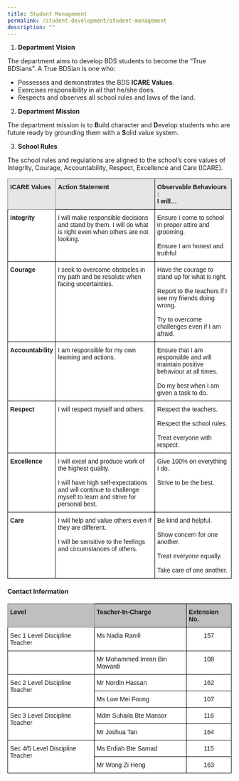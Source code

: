 ```yaml
---
title: Student Management
permalink: /student-development/student-management
description: ""
---
```

1.    **Department Vision**

The department aims to develop BDS students to become the “True BDSians”.  A True BDSian is one who:

* Possesses and demonstrates the BDS **ICARE Values**.
* Exercises responsibility in all that he/she does.
* Respects and observes all school rules and laws of the land.

2.    **Department Mission**

The department mission is to **B**uild character and **D**evelop students who are future ready by grounding them with a **S**olid value system.

 3.    **School Rules** 

The school rules and regulations are aligned to the school’s core values of Integrity, Courage, Accountability, Respect, Excellence and Care (ICARE).


<style type="text/css">
.tg  {border-collapse:collapse;border-spacing:0;}
.tg td{border-color:black;border-style:solid;border-width:1px;font-family:Arial, sans-serif;font-size:14px;
  overflow:hidden;padding:10px 5px;word-break:normal;}
.tg th{border-color:black;border-style:solid;border-width:1px;font-family:Arial, sans-serif;font-size:14px;
  font-weight:normal;overflow:hidden;padding:10px 5px;word-break:normal;}
.tg .tg-jhp2{background-color:#E7E6E6;border-color:inherit;font-weight:bold;text-align:left;vertical-align:top}
.tg .tg-bcfl{background-color:#E7E6E6;font-weight:bold;text-align:left;vertical-align:top}
.tg .tg-dgl5{background-color:#FFF;font-weight:bold;text-align:left;vertical-align:top}
.tg .tg-ktyi{background-color:#FFF;text-align:left;vertical-align:top}
</style>
<table class="tg">
<thead>
  <tr>
    <th class="tg-jhp2">ICARE Values</th>
    <th class="tg-bcfl">Action Statement</th>
    <th class="tg-bcfl">Observable Behaviours :<br>I will…</th>
  </tr>
</thead>
<tbody>
  <tr>
    <td class="tg-dgl5">Integrity</td>
    <td class="tg-ktyi">I will make responsible decisions and stand by them. I will do what is right even when others are not looking.<br> </td>
    <td class="tg-ktyi">Ensure I come to school in proper attire and grooming.<br> <br>Ensure I am honest and truthful</td>
  </tr>
  <tr>
    <td class="tg-dgl5">Courage</td>
    <td class="tg-ktyi">I seek to overcome obstacles in my path and be resolute when facing uncertainties.<br> </td>
    <td class="tg-ktyi">Have the courage to stand up for what is right.<br> <br>Report to the teachers if I see my friends doing wrong.<br> <br>Try to overcome challenges even if I am afraid.<br> </td>
  </tr>
  <tr>
    <td class="tg-dgl5">Accountability<br> </td>
    <td class="tg-ktyi">I am responsible for my own learning and actions.</td>
    <td class="tg-ktyi">Ensure that I am responsible and will maintain positive behaviour at all times.<br> <br>Do my best when I am given a task to do.<br> </td>
  </tr>
  <tr>
    <td class="tg-dgl5">Respect</td>
    <td class="tg-ktyi">I will respect myself and others.<br> </td>
    <td class="tg-ktyi">Respect the teachers.<br> <br>Respect the school rules.<br> <br>Treat everyone with respect.<br> </td>
  </tr>
  <tr>
    <td class="tg-dgl5">Excellence</td>
    <td class="tg-ktyi">I will excel and produce work of the highest quality.<br> <br>I will have high self-expectations and will continue to challenge myself to learn and strive for personal best.<br> </td>
    <td class="tg-ktyi">Give 100% on everything I do.<br> <br>Strive to be the best.</td>
  </tr>
  <tr>
    <td class="tg-dgl5">Care</td>
    <td class="tg-ktyi">I will help and value others even if they are different.<br> <br>I will be sensitive to the feelings and circumstances of others.</td>
    <td class="tg-ktyi">Be kind and  helpful.<br> <br>Show concern for one another.<br> <br>Treat everyone equally.<br> <br>Take care of one another.</td>
  </tr>
</tbody>
</table>

#### Contact Information

<style type="text/css">
.tg  {border-collapse:collapse;border-spacing:0;}
.tg td{border-color:black;border-style:solid;border-width:1px;font-family:Arial, sans-serif;font-size:14px;
  overflow:hidden;padding:10px 5px;word-break:normal;}
.tg th{border-color:black;border-style:solid;border-width:1px;font-family:Arial, sans-serif;font-size:14px;
  font-weight:normal;overflow:hidden;padding:10px 5px;word-break:normal;}
.tg .tg-h29a{background-color:#BFBFBF;border-color:inherit;font-weight:bold;text-align:left;vertical-align:top}
.tg .tg-v8cp{background-color:#BFBFBF;font-weight:bold;text-align:left;vertical-align:top}
.tg .tg-ktyi{background-color:#FFF;text-align:left;vertical-align:top}
.tg .tg-7yig{background-color:#FFF;text-align:center;vertical-align:top}
</style>
<table class="tg">
<thead>
  <tr>
    <th class="tg-h29a">Level</th>
    <th class="tg-v8cp">Teacher-In-Charge</th>
    <th class="tg-v8cp">Extension No.</th>
  </tr>
</thead>
<tbody>
  <tr>
    <td class="tg-ktyi">Sec 1 Level Discipline Teacher</td>
    <td class="tg-ktyi">Ms Nadia Ramli</td>
    <td class="tg-7yig">157</td>
  </tr>
  <tr>
    <td class="tg-ktyi"> </td>
    <td class="tg-ktyi">Mr Mohammed Imran Bin Mawardi</td>
    <td class="tg-7yig">108</td>
  </tr>
  <tr>
    <td class="tg-ktyi" rowspan="2">Sec 2 Level Discipline Teacher</td>
    <td class="tg-ktyi">Mr Nordin Hassan</td>
    <td class="tg-7yig">162</td>
  </tr>
  <tr>
    <td class="tg-ktyi">Ms Low Mei Foong</td>
    <td class="tg-7yig">107</td>
  </tr>
  <tr>
    <td class="tg-ktyi" rowspan="2">Sec 3 Level Discipline Teacher</td>
    <td class="tg-ktyi">Mdm Suhaila Bte Mansor</td>
    <td class="tg-7yig">116</td>
  </tr>
  <tr>
    <td class="tg-ktyi">Mr Joshua Tan</td>
    <td class="tg-7yig">164</td>
  </tr>
  <tr>
    <td class="tg-ktyi" rowspan="2">Sec 4/5 Level Discipline Teacher</td>
    <td class="tg-ktyi">Ms Erdiah Bte Samad</td>
    <td class="tg-7yig">115</td>
  </tr>
  <tr>
    <td class="tg-ktyi">Mr Wong Zi Heng</td>
    <td class="tg-7yig">163</td>
  </tr>
</tbody>
</table>

